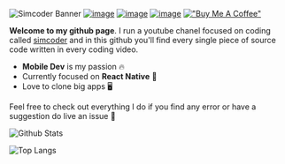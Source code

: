 ![Simcoder Banner](banner_simcoder.gif "Simcoder Banner")
[![image](https://img.shields.io/badge/YouTube-FF0000?style=for-the-badge&logo=youtube&logoColor=white)](https://www.youtube.com/c/SimpleCoder?sub_confirmation=1)
[![image](https://img.shields.io/badge/Twitter-1DA1F2?style=for-the-badge&logo=twitter&logoColor=white)](https://twitter.com/simcoder_here)
[![image](https://img.shields.io/badge/Instagram-E4405F?style=for-the-badge&logo=instagram&logoColor=white)](https://www.instagram.com/simcoder_here/)
[!["Buy Me A Coffee"](https://www.buymeacoffee.com/assets/img/custom_images/orange_img.png)](https://www.buymeacoffee.com/simcoder)

**Welcome to my github page**. I run a youtube chanel focused on coding called [simcoder](https://www.youtube.com/c/SimpleCoder?sub_confirmation=1) and in this github you'll find every single piece of source code written in every coding video.

-  **Mobile Dev** is my passion 🔥
-  Currently focused on **React Native** 📱
-  Love to clone big apps 🖥️

Feel free to check out everything I do  if you find any error or have a suggestion do live an issue 🚩

![Github Stats](https://github-readme-stats.vercel.app/api?username=SimCoderYoutube&count_private=true&show_icons=true&include_all_commits=true)

![Top Langs](https://github-readme-stats.vercel.app/api/top-langs/?username=SimCoderYoutube&hide=TeX&layout=compact)


